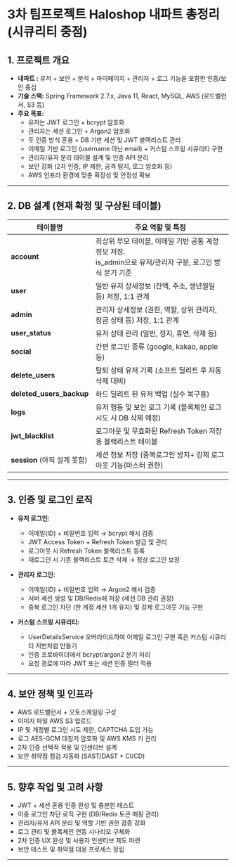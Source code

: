 # 3차 팀프로젝트 Haloshop 내파트 총정리 (시큐리티 중점)

## 1. 프로젝트 개요
- **내파트 :** 유저 + 보안 + 분석 + 마이페이지 + 관리자 + 로그 기능을 포함한 인증/보안 중심
- **기술 스택:** Spring Framework 2.7.x, Java 11, React, MySQL, AWS (로드밸런서, S3 등)
- **주요 목표:**  
  - 유저는 JWT 로그인 + bcrypt 암호화  
  - 관리자는 세션 로그인 + Argon2 암호화  
  - 두 인증 방식 혼용 + DB 기반 세션 및 JWT 블랙리스트 관리  
  - 이메일 기반 로그인 (username 아닌 email) + 커스텀 스프링 시큐리티 구현  
  - 관리자/유저 분리 테이블 설계 및 인증 API 분리  
  - 보안 강화 (2차 인증, IP 제한, 공격 탐지, 로그 암호화 등)  
  - AWS 인프라 환경에 맞춘 확장성 및 안정성 확보

---

## 2. DB 설계 (현재 확정 및 구상된 테이블)

| 테이블명               | 주요 역할 및 특징                                     |
|--------------------|----------------------------------------------|
| **account**           | 최상위 부모 테이블, 이메일 기반 공통 계정 정보 저장. <br> is_admin으로 유저/관리자 구분, 로그인 방식 분기 기준 |
| **user**              | 일반 유저 상세정보 (잔액, 주소, 생년월일 등) 저장, 1:1 관계 |
| **admin**             | 관리자 상세정보 (권한, 역할, 상위 관리자, 잠금 상태 등) 저장, 1:1 관계 |
| **user_status**       | 유저 상태 관리 (일반, 정지, 휴면, 삭제 등)                   |
| **social**            | 간편 로그인 종류 (google, kakao, apple 등)                 |
| **delete_users**      | 탈퇴 상태 유저 기록 (소프트 딜리트 후 자동 삭제 대비)           |
| **deleted_users_backup** | 하드 딜리트 된 유저 백업 (실수 복구용)                       |
| **logs**              | 유저 행동 및 보안 로그 기록 (블록체인 로그 시도 시 DB 삭제 예정)     |
| **jwt_blacklist**     | 로그아웃 및 무효화된 Refresh Token 저장용 블랙리스트 테이블          |
|**session** (아직 설계 못함)  | 세션 정보 저장 (중복로그인 방지+ 강제 로그아웃 기능(마스터 권한)     |
---

## 3. 인증 및 로그인 로직

- **유저 로그인:**  
  - 이메일(ID) + 비밀번호 입력 → bcrypt 해시 검증  
  - JWT Access Token + Refresh Token 발급 및 관리  
  - 로그아웃 시 Refresh Token 블랙리스트 등록  
  - 재로그인 시 기존 블랙리스트 토큰 삭제 → 정상 로그인 보장  

- **관리자 로그인:**  
  - 이메일(ID) + 비밀번호 입력 → Argon2 해시 검증  
  - 서버 세션 생성 및 DB/Redis에 저장 (세션 DB 관리 권장)  
  - 중복 로그인 차단 (한 계정 세션 1개 유지) 및 강제 로그아웃 기능 구현  

- **커스텀 스프링 시큐리티:**  
  - UserDetailsService 오버라이드하여 이메일 로그인 구현 혹은 커스텀 시큐리티 저번처럼 만들기
  - 인증 프로바이더에서 bcrypt/argon2 분기 처리  
  - 요청 경로에 따라 JWT 또는 세션 인증 필터 적용  

---

## 4. 보안 정책 및 인프라

- AWS 로드밸런서 + 오토스케일링 구성  
- 이미지 파일 AWS S3 업로드  
- IP 및 계정별 로그인 시도 제한, CAPTCHA 도입 가능  
- 로그 AES-GCM 대칭키 암호화 및 AWS KMS 키 관리  
- 2차 인증 선택적 적용 및 인센티브 설계  
- 보안 취약점 점검 자동화 (SAST/DAST + CI/CD)  

---

## 5. 향후 작업 및 고려 사항

- JWT + 세션 혼용 인증 완성 및 충분한 테스트  
- 이중 로그인 차단 로직 구현 (DB/Redis 토큰 매핑 관리)  
- 관리자/유저 API 분리 및 역할 기반 권한 검증 강화  
- 로그 관리 및 블록체인 연동 시나리오 구체화  
- 2차 인증 UX 완성 및 사용자 인센티브 제도 마련  
- 보안 테스트 및 취약점 대응 프로세스 정립  

---
